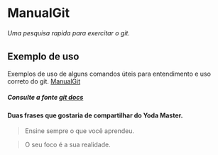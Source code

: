 # ManualGit
###### _Uma pesquisa rapida para exercitar o git._

## Exemplo de uso
Exemplos de uso de alguns comandos úteis para entendimento e uso correto do git. [ManualGit](https://github.com/gregoriohd/ManualGit/blob/master/manualGit.txt)
##### Consulte a fonte [git docs](https://git-scm.com/docs)

#### Duas frases que gostaria de compartilhar do Yoda Master.
> Ensine sempre o que você aprendeu.  

> O seu foco é a sua realidade.

